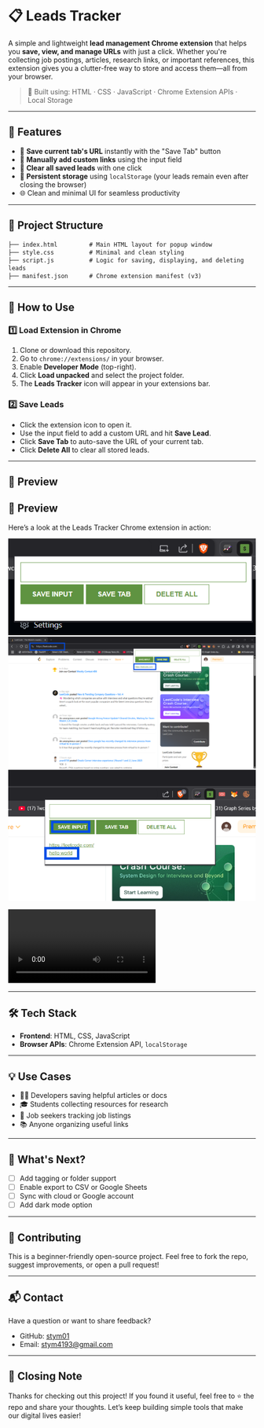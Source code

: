 # 📋 Leads Tracker

A simple and lightweight **lead management Chrome extension** that helps you **save, view, and manage URLs** with just a click. Whether you're collecting job postings, articles, research links, or important references, this extension gives you a clutter-free way to store and access them—all from your browser.

> 🔧 Built using: HTML · CSS · JavaScript · Chrome Extension APIs · Local Storage

---

## 📌 Features

- 🔖 **Save current tab's URL** instantly with the "Save Tab" button  
- 📝 **Manually add custom links** using the input field  
- 🧹 **Clear all saved leads** with one click  
- 💾 **Persistent storage** using `localStorage` (your leads remain even after closing the browser)  
- 🌐 Clean and minimal UI for seamless productivity

---

## 📁 Project Structure

```
├── index.html         # Main HTML layout for popup window
├── style.css          # Minimal and clean styling
├── script.js          # Logic for saving, displaying, and deleting leads
├── manifest.json      # Chrome extension manifest (v3)
```

---

## 🚀 How to Use

### 1️⃣ Load Extension in Chrome

1. Clone or download this repository.
2. Go to `chrome://extensions/` in your browser.
3. Enable **Developer Mode** (top-right).
4. Click **Load unpacked** and select the project folder.
5. The **Leads Tracker** icon will appear in your extensions bar.

### 2️⃣ Save Leads

- Click the extension icon to open it.
- Use the input field to add a custom URL and hit **Save Lead**.
- Click **Save Tab** to auto-save the URL of your current tab.
- Click **Delete All** to clear all stored leads.

---

## 📸 Preview

## 📸 Preview

Here’s a look at the Leads Tracker Chrome extension in action:

![Popup UI](https://github.com/stym01/Leads-Tracker/blob/master/Screenshots/1.%20Home.png)
![Adding a Lead](https://github.com/stym01/Leads-Tracker/blob/master/Screenshots/2.%20Saving%20the%20opened%20tab%20URL.png)
![Saved Links Display](https://github.com/stym01/Leads-Tracker/blob/master/Screenshots/3.%20Writing%20Input%20and%20saving%20the%20input.png)


![Leads Tracker Demo Video](https://github.com/stym01/Leads-Tracker/blob/master/demo.mp4)

---

## 🛠️ Tech Stack

- **Frontend**: HTML, CSS, JavaScript
- **Browser APIs**: Chrome Extension API, `localStorage`

---

## 💡 Use Cases

- 🧑‍💻 Developers saving helpful articles or docs  
- 🎓 Students collecting resources for research  
- 👔 Job seekers tracking job listings  
- 📚 Anyone organizing useful links

---

## 🌟 What's Next?

- [ ] Add tagging or folder support  
- [ ] Enable export to CSV or Google Sheets  
- [ ] Sync with cloud or Google account  
- [ ] Add dark mode option  

---

## 🤝 Contributing

This is a beginner-friendly open-source project. Feel free to fork the repo, suggest improvements, or open a pull request!

---

## 📬 Contact

Have a question or want to share feedback?

- GitHub: [stym01](https://github.com/stym01)
- Email: [stym4193@gmail.com](mailto:stym4193@gmail.com)

---

## 🙌 Closing Note

Thanks for checking out this project! If you found it useful, feel free to ⭐ the repo and share your thoughts. Let’s keep building simple tools that make our digital lives easier!
